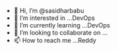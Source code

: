 - 👋 Hi, I’m @sasidharbabu
- 👀 I’m interested in ...DevOps
- 🌱 I’m currently learning ...DevOps
- 💞️ I’m looking to collaborate on ...
- 📫 How to reach me ...Reddy

<!---
sasidharbabu/sasidharbabu is a ✨ special ✨ repository because its `README.md` (this file) appears on your GitHub profile.
You can click the Preview link to take a look at your changes.
--->
